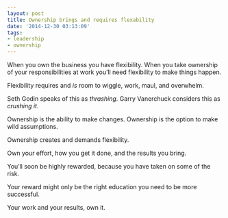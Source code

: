 ```yaml
---
layout: post
title: Ownership brings and requires flexability
date: '2014-12-30 03:13:09'
tags:
- leadership
- ownership
---
```


When you own the business you have flexibility. When you take ownership of your responsibilities at work you’ll need flexibility to make things happen.

Flexibility requires and *is* room to wiggle, work, maul, and overwhelm.

Seth Godin speaks of this as *thrashing*.
Garry Vanerchuck considers this as *crushing it*.

Ownership is the ability to make changes.
Ownership is the option to make wild assumptions.

Ownership creates and demands flexibility.

Own your effort, how you get it done, and the results you bring.

You’ll soon be highly rewarded, because you have taken on some of the risk.

Your reward might only be the right education you need to be more successful.

Your work and your results, own it.